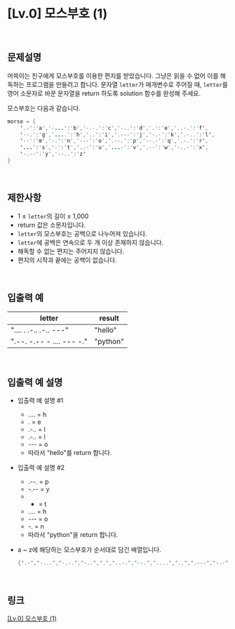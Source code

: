 # [Lv.0] 모스부호 (1)

<br>

## 문제설명
머쓱이는 친구에게 모스부호를 이용한 편지를 받았습니다. 그냥은 읽을 수 없어 이를 해독하는 프로그램을 만들려고 합니다. 문자열 `letter`가 매개변수로 주어질 때, `letter`를 영어 소문자로 바꾼 문자열을 return 하도록 solution 함수를 완성해 주세요.

모스부호는 다음과 같습니다.

```java
morse = { 
    '.-':'a','-...':'b','-.-.':'c','-..':'d','.':'e','..-.':'f',
    '--.':'g','....':'h','..':'i','.---':'j','-.-':'k','.-..':'l',
    '--':'m','-.':'n','---':'o','.--.':'p','--.-':'q','.-.':'r',
    '...':'s','-':'t','..-':'u','...-':'v','.--':'w','-..-':'x',
    '-.--':'y','--..':'z'
}
```

<br>

## 제한사항
- 1 ≤ `letter`의 길이 ≤ 1,000
- return 값은 소문자입니다.
- `letter`의 모스부호는 공백으로 나누어져 있습니다.
- `letter`에 공백은 연속으로 두 개 이상 존재하지 않습니다.
- 해독할 수 없는 편지는 주어지지 않습니다.
- 편지의 시작과 끝에는 공백이 없습니다.

<br>

## 입출력 예
| letter | result |
|---|---|
| ".... . .-.. .-.. ---" | "hello" |
| ".--. -.-- - .... --- -." | "python" |

<br>

## 입출력 예 설명
- 입출력 예 설명 #1
    - .... = h
    - . = e
    - .-.. = l
    - .-.. = l
    - --- = o
    - 따라서 "hello"를 return 합니다.

- 입출력 예 설명 #2
    - .--. = p
    - -.-- = y
    - - = t
    - .... = h
    - --- = o
    - -. = n
    - 따라서 "python"을 return 합니다.

- a ~ z에 해당하는 모스부호가 순서대로 담긴 배열입니다.
    ```java
    {".-","-...","-.-.","-..",".","..-.","--.","....","..",".---","-.-",".-..","--","-.","---",".--.","--.-",".-.","...","-","..-","...-",".--","-..-","-.--","--.."}
    ```

<br>

## 링크
[[Lv.0] 모스부호 (1)](https://school.programmers.co.kr/learn/courses/30/lessons/120838)
